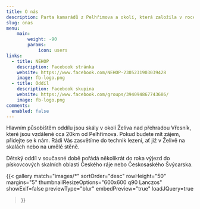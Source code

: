 ```yaml
---
title: O nás
description: Parta kamarádů z Pelhřimova a okolí, která založila v roce 2006 lezecký oddíl, v současné době kromě horolezecké činnosti provozuje dětský sportovní oddíl.
slug: onas
menu:
    main:
        weight: -90
        params:
            icon: users
links:
  - title: NEHOP
    description: Facebook stránka
    website: https://www.facebook.com/NEHOP-2305231903039428
    image: fb-logo.png
  - title: Oddíl
    description: Facebook skupina
    website: https://www.facebook.com/groups/394094867743686/
    image: fb-logo.png
comments:
  enabled: false
---
```


Hlavním působištěm oddílu jsou skály v okolí Želiva nad přehradou Vřesník, které jsou vzdálené cca 20km od Pelhřimova. Pokud budete mít zájem, přidejte se k nám. Rádi Vás zasvětíme do technik lezení, ať již v Želivě na skalách nebo na umělé stěně.

Dětský oddíl v současné době pořádá několikrát do roka výjezd do pískovcových skalních oblastí Českého ráje nebo Českosaského Švýcarska.

{{< gallery match="images/*"
    sortOrder="desc"
    rowHeight="50"
    margins="5"
    thumbnailResizeOptions="600x600 q90 Lanczos"
    showExif=false
    previewType="blur"
    embedPreview="true"
    loadJQuery=true
>}}

